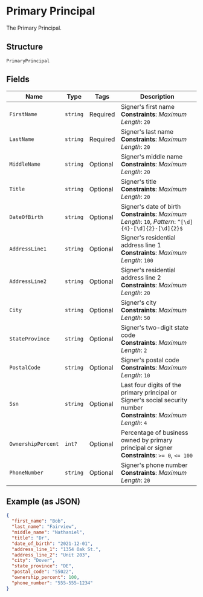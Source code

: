 
# Primary Principal

The Primary Principal.

## Structure

`PrimaryPrincipal`

## Fields

| Name | Type | Tags | Description |
|  --- | --- | --- | --- |
| `FirstName` | `string` | Required | Signer's first name<br>**Constraints**: *Maximum Length*: `20` |
| `LastName` | `string` | Required | Signer's last name<br>**Constraints**: *Maximum Length*: `20` |
| `MiddleName` | `string` | Optional | Signer's middle name<br>**Constraints**: *Maximum Length*: `20` |
| `Title` | `string` | Optional | Signer's title<br>**Constraints**: *Maximum Length*: `20` |
| `DateOfBirth` | `string` | Optional | Signer's date of birth<br>**Constraints**: *Maximum Length*: `10`, *Pattern*: `^[\d]{4}-[\d]{2}-[\d]{2}$` |
| `AddressLine1` | `string` | Optional | Signer's residential address line 1<br>**Constraints**: *Maximum Length*: `100` |
| `AddressLine2` | `string` | Optional | Signer's residential address line 2<br>**Constraints**: *Maximum Length*: `20` |
| `City` | `string` | Optional | Signer's city<br>**Constraints**: *Maximum Length*: `50` |
| `StateProvince` | `string` | Optional | Signer's two-digit state code<br>**Constraints**: *Maximum Length*: `2` |
| `PostalCode` | `string` | Optional | Signer's postal code<br>**Constraints**: *Maximum Length*: `10` |
| `Ssn` | `string` | Optional | Last four digits of the primary principal or Signer's social security number<br>**Constraints**: *Maximum Length*: `4` |
| `OwnershipPercent` | `int?` | Optional | Percentage of business owned by primary principal or signer<br>**Constraints**: `>= 0`, `<= 100` |
| `PhoneNumber` | `string` | Optional | Signer's phone number<br>**Constraints**: *Maximum Length*: `20` |

## Example (as JSON)

```json
{
  "first_name": "Bob",
  "last_name": "Fairview",
  "middle_name": "Nathaniel",
  "title": "Dr",
  "date_of_birth": "2021-12-01",
  "address_line_1": "1354 Oak St.",
  "address_line_2": "Unit 203",
  "city": "Dover",
  "state_province": "DE",
  "postal_code": "55022",
  "ownership_percent": 100,
  "phone_number": "555-555-1234"
}
```

